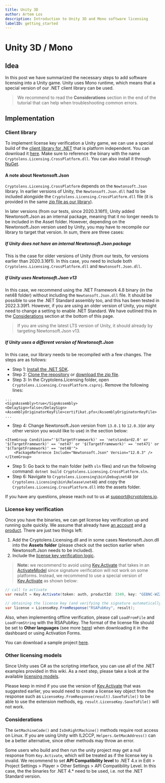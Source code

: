```yaml
---
title: Unity 3D
author: Artem Los
description: Introduction to Unity 3D and Mono software licensing
labelID: getting_started
---
```


# Unity 3D / Mono

## Idea
In this post we have summarized the necessary steps to add software licensing into a Unity game. Unity uses Mono runtime, which means that a special version of our .NET client library can be used.

> We recommend to read the **Considerations** section in the end of the tutorial that can help when troubleshooting common errors.

## Implementation

### Client library
To implement license key verification a Unity game, we can use a special build of the [client library for .NET](https://github.com/cryptolens/cryptolens-dotnet) that is platform independent. You can download it [here](https://github.com/Cryptolens/cryptolens-dotnet/releases). Make sure to reference the binary with the name `Cryptolens.Licensing.CrossPlatform.dll`. You can also install it through [NuGet](https://www.nuget.org/packages/Cryptolens.Licensing.CrossPlatform/).

#### A note about Newtonsoft.Json

`Cryptolens.Licensing.CrossPlatform` depends on the `Newtonsoft.Json` library. In earlier versions of Unity, the `Newtonsoft.Json.dll` had to be included alongside the `Cryptolens.Licensing.CrossPlatform.dll` file (it is provided in the same [zip file as our library](https://github.com/Cryptolens/cryptolens-dotnet/releases/tag/v4.0.36)).

In later versions (from our tests, since 2020.3.16f1), Unity added Newtonsoft.Json as an internal package, meaning that it no longer needs to be included in the Asset folder. However, depending on the Newtonsoft.Json version used by Unity, you may have to recompile our library to target that version. In sum, there are three cases:

##### If Unity does not have an internal Newtonsoft.Json package
This is the case for older versions of Unity (from our tests, for versions earlier than 2020.3.16f1). In this case, you need to include both `Cryptolens.Licensing.CrossPlatform.dll` and `Newtonsoft.Json.dll`.

##### If Unity uses Newtonsoft.Json v13
In this case, we recommend using the .NET Framework 4.8 binary (in the net48 folder) without including the `Newtonsoft.Json.dll` file. It should be possible to use the .NET Standard assembly too, and this has been tested in 2022.3.39f1. However, if you are using an older version of Unity, you might need to change a setting to enable .NET Standard. We have outlined this in the [Considerations](#considerations) section at the bottom of this page.

> If you are using the latest LTS version of Unity, it should already by targeting Newtonsoft.Json v13.

##### If Unity uses a different version of Newtonsoft.Json
In this case, our library needs to be recompiled with a few changes. The steps are as follows:

* Step 1:  [Install the .NET SDK](https://dotnet.microsoft.com/en-us/download/dotnet/6.0).
* Step 2: [Clone the repository](https://github.com/Cryptolens/cryptolens-dotnet) or [download the zip file](https://github.com/Cryptolens/cryptolens-dotnet/archive/refs/heads/master.zip).
* Step 3: In the Cryptolens.Licensing folder, open `Cryptolens.Licensing.CrossPlatform.csproj`. Remove the following lines:

```
...
<SignAssembly>true</SignAssembly>
<DelaySign>false</DelaySign>
<AssemblyOriginatorKeyFile>certifikat.pfx</AssemblyOriginatorKeyFile>
...
```
* Step 4: Change Newtonsoft.Json version from `13.0.1` to `12.0.3`(or any other version you would like to use) in the section below:

```
<ItemGroup Condition="'$(TargetFramework)' == 'netstandard2.0' or '$(TargetFramework)' == 'net47' or '$(TargetFramework)' == 'net471' or '$(TargetFramework)' == 'net48'">
    <PackageReference Include="Newtonsoft.Json" Version="12.0.3" />
</ItemGroup>
```
* Step 5: Go back to the main folder (with `sln` files) and run the following command: `dotnet build Cryptolens.Licensing.CrossPlatform.sln`.
* Step 6: Navigate to `Cryptolens.Licensing\bin\Debug\net48` (or `Cryptolens.Licensing\bin\Release\net48`) and copy the `Cryptolens.Licensing.CrossPlatform.dll` into the assets folder.

If you have any questions, please reach out to us at <a href="mailto:support@cryptolens.io">support@cryptolens.io</a>.

### License key verification
Once you have the binaries, we can get license key verification up and running quite quickly. We assume that already have [an account](/getting-started/create-account) and [a product](/getting-started/new-product). There are just two things left:

1. Add the Cryptolens.Licensing.dll and in some cases Newtonsoft.Json.dll into the **Assets folder** (please check out the section earlier when Newtonsoft.Json needs to be included).
2. Include the [license key verification logic](/examples/key-verification).

> **Note:** we recommend to avoid using [Key.Activate](https://help.cryptolens.io/api/dotnet/api/SKM.V3.Methods.Key.html?#SKM_V3_Methods_Key_Activate_System_String_SKM_V3_Models_ActivateModel_) that takes in an [ActivateModel](https://help.cryptolens.io/api/dotnet/api/SKM.V3.Models.ActivateModel.html) since signature verification will not work on some platforms. Instead, we recommend to use a special version of [Key.Activate](https://help.cryptolens.io/api/dotnet/api/SKM.V3.Methods.Key.html#SKM_V3_Methods_Key_Activate_System_String_System_Int32_System_String_System_String_System_Boolean_System_Int32_System_Int32_) as shown below: 

```cs
// call to activate
var result = Key.Activate(token: auth, productId: 3349, key: "GEBNC-WZZJD-VJIHG-GCMVD", machineCode: "foo");

// obtaining the license key (and verifying the signature automatically).
var license = LicenseKey.FromResponse("RSAPubKey", result);
```

Also, when implementing offline verification, please call `LoadFromFile` and `LoadFromString` with the RSAPubKey. The format of the license file should be set to **Other languages** (see more [here](/faq/index#protocols)) when downloading it in the dashboard or using Activation Forms.

You can download a sample project [here](https://github.com/Cryptolens/Examples/tree/master/unity).

### Other licensing models
Since Unity uses C# as the scripting interface, you can use all of the .NET examples provided in this wiki. As a next step, please take a look at the available [licensing models](/licensing-models/licensetypes).

Please keep in mind if you use the version of [Key.Activate](https://help.cryptolens.io/api/dotnet/api/SKM.V3.Methods.Key.html#SKM_V3_Methods_Key_Activate_System_String_System_Int32_System_String_System_String_System_Boolean_System_Int32_System_Int32_) that was suggested earlier, 
 you would need to create a license key object from the response such as `LicenseKey.FromResponse(result).SaveToFile()` to be able to use the extension methods, eg. `result.LicenseKey.SaveToFile()` will not work.

### Considerations
The `GetMachineCode()` and `IsOnRightMachine()` methods require root access on Linux. If you are using Unity with IL2CCP, `Helpers.GetMacAddress()` can be a better alternative, since other methods may throw an error.

Some users who build and then run the unity project may get a null response from `Key.Activate`, which will be treated as if the license key is invalid. We recommend to set **API Compatibility level** to .NET 4.x in Edit > Project Settings > Player > Other Settings > API Compatibility Level. In this case, the the binaries for .NET 4.* need to be used, i.e. not the .NET Standard version.

